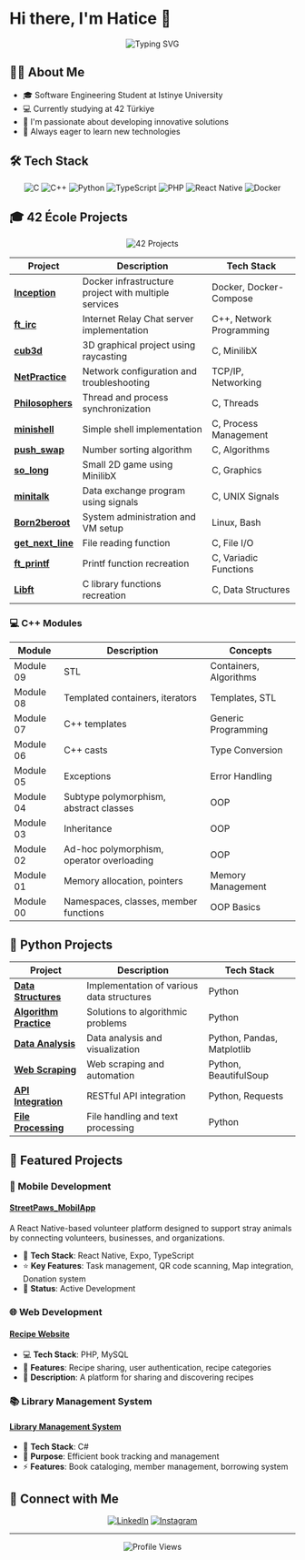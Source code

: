 # Hi there, I'm Hatice 👋

<div align="center">
  <img src="https://readme-typing-svg.herokuapp.com?font=Fira+Code&pause=1000&color=6B5FF7&center=true&vCenter=true&width=435&lines=Software+Engineering+Student;42+T%C3%BCrkiye+Student;Full+Stack+Developer" alt="Typing SVG" />
</div>

## 👩‍💻 About Me

- 🎓 Software Engineering Student at Istinye University
- 💻 Currently studying at 42 Türkiye
- 🌱 I'm passionate about developing innovative solutions
- 🚀 Always eager to learn new technologies

## 🛠️ Tech Stack

<div align="center">
  
![C](https://img.shields.io/badge/c-%2300599C.svg?style=for-the-badge&logo=c&logoColor=white)
![C++](https://img.shields.io/badge/c++-%2300599C.svg?style=for-the-badge&logo=c%2B%2B&logoColor=white)
![Python](https://img.shields.io/badge/python-3670A0?style=for-the-badge&logo=python&logoColor=ffdd54)
![TypeScript](https://img.shields.io/badge/typescript-%23007ACC.svg?style=for-the-badge&logo=typescript&logoColor=white)
![PHP](https://img.shields.io/badge/php-%23777BB4.svg?style=for-the-badge&logo=php&logoColor=white)
![React Native](https://img.shields.io/badge/react_native-%2320232a.svg?style=for-the-badge&logo=react&logoColor=%2361DAFB)
![Docker](https://img.shields.io/badge/docker-%230db7ed.svg?style=for-the-badge&logo=docker&logoColor=white)

</div>


## 🎓 42 École Projects

<div align="center">
  <img src="https://img.shields.io/badge/42-Projects-00599C?style=for-the-badge&logo=42&logoColor=white" alt="42 Projects"/>
</div>

| Project | Description | Tech Stack |
|---------|-------------|------------|
| [**Inception**](https://github.com/ozkyhatice/Inception) | Docker infrastructure project with multiple services | Docker, Docker-Compose |
| [**ft_irc**](https://github.com/ozkyhatice/FT_IRC) | Internet Relay Chat server implementation | C++, Network Programming |
| [**cub3d**](https://github.com/ozkyhatice/cub3d) | 3D graphical project using raycasting | C, MinilibX |
| [**NetPractice**](https://github.com/ozkyhatice) | Network configuration and troubleshooting | TCP/IP, Networking |
| [**Philosophers**](https://github.com/ozkyhatice/philosophers) | Thread and process synchronization | C, Threads |
| [**minishell**](https://github.com/ozkyhatice/MINISHELL) | Simple shell implementation | C, Process Management |
| [**push_swap**](https://github.com/ozkyhatice) | Number sorting algorithm | C, Algorithms |
| [**so_long**](https://github.com/ozkyhatice) | Small 2D game using MinilibX | C, Graphics |
| [**minitalk**](https://github.com/ozkyhatice/minitalk) | Data exchange program using signals | C, UNIX Signals |
| [**Born2beroot**](https://github.com/ozkyhatice) | System administration and VM setup | Linux, Bash |
| [**get_next_line**](https://github.com/ozkyhatice/get_next_line) | File reading function | C, File I/O |
| [**ft_printf**](https://github.com/ozkyhatice/FT_PRINTF) | Printf function recreation | C, Variadic Functions |
| [**Libft**](https://github.com/ozkyhatice/_LIBFT_) | C library functions recreation | C, Data Structures |

### 💻 C++ Modules
| Module | Description | Concepts |
|--------|-------------|----------|
| Module 09 | STL | Containers, Algorithms |
| Module 08 | Templated containers, iterators | Templates, STL |
| Module 07 | C++ templates | Generic Programming |
| Module 06 | C++ casts | Type Conversion |
| Module 05 | Exceptions | Error Handling |
| Module 04 | Subtype polymorphism, abstract classes | OOP |
| Module 03 | Inheritance | OOP |
| Module 02 | Ad-hoc polymorphism, operator overloading | OOP |
| Module 01 | Memory allocation, pointers | Memory Management |
| Module 00 | Namespaces, classes, member functions | OOP Basics |

## 🐍 Python Projects
| Project | Description | Tech Stack |
|---------|-------------|------------|
| [**Data Structures**](https://github.com/ozkyhatice/_PYTHON_) | Implementation of various data structures | Python |
| [**Algorithm Practice**](https://github.com/ozkyhatice/_PYTHON_) | Solutions to algorithmic problems | Python |
| [**Data Analysis**](https://github.com/ozkyhatice/_PYTHON_) | Data analysis and visualization | Python, Pandas, Matplotlib |
| [**Web Scraping**](https://github.com/ozkyhatice/_PYTHON_) | Web scraping and automation | Python, BeautifulSoup |
| [**API Integration**](https://github.com/ozkyhatice/_PYTHON_) | RESTful API integration | Python, Requests |
| [**File Processing**](https://github.com/ozkyhatice/_PYTHON_) | File handling and text processing | Python |

## 🚀 Featured Projects

### 📱 Mobile Development
#### [StreetPaws_MobilApp](https://github.com/ozkyhatice/StreetPaws_MobilApp)
A React Native-based volunteer platform designed to support stray animals by connecting volunteers, businesses, and organizations.
- 🔧 **Tech Stack**: React Native, Expo, TypeScript
- ⭐ **Key Features**: Task management, QR code scanning, Map integration, Donation system
- 🎯 **Status**: Active Development

### 🌐 Web Development
#### [Recipe Website](https://github.com/ozkyhatice/recipe-website)
- 💻 **Tech Stack**: PHP, MySQL
- 🔑 **Features**: Recipe sharing, user authentication, recipe categories
- 📝 **Description**: A platform for sharing and discovering recipes

### 📚 Library Management System
#### [Library Management System](https://github.com/ozkyhatice/library_management_system)
- 🔧 **Tech Stack**: C#
- 🎯 **Purpose**: Efficient book tracking and management
- ⚡ **Features**: Book cataloging, member management, borrowing system

## 🤝 Connect with Me

<div align="center">
  
[![LinkedIn](https://img.shields.io/badge/linkedin-%230077B5.svg?style=for-the-badge&logo=linkedin&logoColor=white)](https://www.linkedin.com/in/ozkyhatice)
[![Instagram](https://img.shields.io/badge/Instagram-%23E4405F.svg?style=for-the-badge&logo=Instagram&logoColor=white)](https://www.instagram.com/ozky.hatice)

</div>

---

<div align="center">
  <img src="https://komarev.com/ghpvc/?username=ozkyhatice&color=blueviolet" alt="Profile Views" />
</div>
